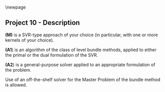 \newpage

## Project 10 - Description

**(M)** is a SVR-type approach of your choice (in particular, with one or more kernels of your choice).

**(A1**) is an algorithm of the class of level bundle methods, applied to either the primal or the dual formulation of the SVR.

**(A2**) is a general-purpose solver applied to an appropriate formulation of the problem.

Use of an off-the-shelf solver for the Master Problem of the bundle method is allowed.